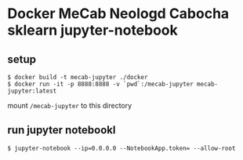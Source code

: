 # Docker MeCab Neologd Cabocha sklearn jupyter-notebook

## setup

```
$ docker build -t mecab-jupyter ./docker
$ docker run -it -p 8888:8888 -v `pwd`:/mecab-jupyter mecab-jupyter:latest 
```

mount `/mecab-jupyter` to this directory

## run jupyter notebookl

```
$ jupyter-notebook --ip=0.0.0.0 --NotebookApp.token= --allow-root
```

